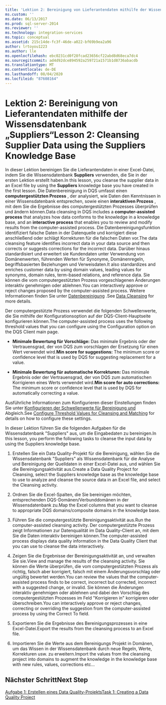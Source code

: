 ```yaml
---
title: 'Lektion 2: Bereinigung von Lieferantendaten mithilfe der Wissensdatenbank "Suppliers" | Microsoft-Dokumentation'
ms.custom: ''
ms.date: 06/13/2017
ms.prod: sql-server-2014
ms.reviewer: ''
ms.technology: integration-services
ms.topic: conceptual
ms.assetid: 215c14de-fc3f-46de-a022-bf69b9ea2a96
author: lrtoyou1223
ms.author: lle
ms.openlocfilehash: ebc0231cd0f28fcad23656cf22abd8d68eca7dc4
ms.sourcegitcommit: ad4d92dce894592a259721a1571b1d8736abacdb
ms.translationtype: MT
ms.contentlocale: de-DE
ms.lasthandoff: 08/04/2020
ms.locfileid: "87608164"
---
```

# <a name="lesson-2-cleansing-supplier-data-using-the-suppliers-knowledge-base"></a><span data-ttu-id="fd7be-102">Lektion 2: Bereinigung von Lieferantendaten mithilfe der Wissensdatenbank „Suppliers“</span><span class="sxs-lookup"><span data-stu-id="fd7be-102">Lesson 2: Cleansing Supplier Data using the Suppliers Knowledge Base</span></span>
  <span data-ttu-id="fd7be-103">In dieser Lektion bereinigen Sie die Lieferantendaten in einer Excel-Datei, indem Sie die Wissensdatenbank **Suppliers** verwenden, die Sie in der ersten Lektion erstellt haben.</span><span class="sxs-lookup"><span data-stu-id="fd7be-103">In this lesson, you cleanse the supplier data in an Excel file by using the **Suppliers** knowledge base you have created in the first lesson.</span></span> <span data-ttu-id="fd7be-104">Die Datenbereinigung in DQS umfasst einen **computergestützten Prozess** , der analysiert, wie Daten den Kenntnissen in einer Wissensdatenbank entsprechen, sowie einen **interaktiven Prozess** , mit dem Sie die Ergebnisse des computergestützten Prozesses überprüfen und ändern können.</span><span class="sxs-lookup"><span data-stu-id="fd7be-104">Data cleansing in DQS includes a **computer-assisted process** that analyzes how data conforms to the knowledge in a knowledge base, and an **interactive process** that enables you to review and modify results from the computer-assisted process.</span></span> <span data-ttu-id="fd7be-105">Die Datenbereinigungsfunktion identifiziert falsche Daten in der Datenquelle und korrigiert diese anschließend oder schlägt Korrekturen für die falschen Daten vor.</span><span class="sxs-lookup"><span data-stu-id="fd7be-105">The data cleansing feature identifies incorrect data in your data source and then corrects or suggests corrections for the incorrect data.</span></span> <span data-ttu-id="fd7be-106">Darüber hinaus standardisiert und erweitert sie Kundendaten unter Verwendung von Domänenwerten, führenden Werten für Synonyme, Domänenregeln, begriffsbasierten Beziehungen und Verweisdaten.</span><span class="sxs-lookup"><span data-stu-id="fd7be-106">It also standardizes and enriches customer data by using domain values, leading values for synonyms, domain rules, term-based relations, and reference data.</span></span> <span data-ttu-id="fd7be-107">Sie können die vom computergestützten Prozess vorgeschlagenen Änderungen interaktiv genehmigen oder ablehnen.</span><span class="sxs-lookup"><span data-stu-id="fd7be-107">You can interactively approve or reject changes proposed by the computer-assisted process.</span></span> <span data-ttu-id="fd7be-108">Weitere Informationen finden Sie unter [Datenbereinigung](https://msdn.microsoft.com/library/gg524800.aspx) .</span><span class="sxs-lookup"><span data-stu-id="fd7be-108">See [Data Cleansing](https://msdn.microsoft.com/library/gg524800.aspx) for more details.</span></span>  
  
 <span data-ttu-id="fd7be-109">Der computergestützte Prozess verwendet die folgenden Schwellenwerte, die Sie mithilfe der Konfigurationsoption auf der DQS-Client-Hauptseite konfigurieren können.</span><span class="sxs-lookup"><span data-stu-id="fd7be-109">The computer-assisted process uses the following threshold values that you can configure using the Configuration option on the DQS Client main page.</span></span>  
  
-   <span data-ttu-id="fd7be-110">**Minimale Bewertung für Vorschläge:** Das minimale Ergebnis oder der Vertrauensgrad, der von DQS zum vorschlagen der Ersetzung für einen Wert verwendet wird.</span><span class="sxs-lookup"><span data-stu-id="fd7be-110">**Min score for suggestions:** The minimum score or confidence level that is used by DQS for suggesting replacement for a value.</span></span>  
  
-   <span data-ttu-id="fd7be-111">**Minimale Bewertung für automatische Korrekturen:** Das minimale Ergebnis oder der Vertrauensgrad, der von DQS zum automatischen Korrigieren eines Werts verwendet wird.</span><span class="sxs-lookup"><span data-stu-id="fd7be-111">**Min score for auto corrections:** The minimum score or confidence level that is used by DQS for automatically correcting a value.</span></span>  
  
 <span data-ttu-id="fd7be-112">Ausführliche Informationen zum Konfigurieren dieser Einstellungen finden Sie unter [Konfigurieren der Schwellenwerte für Bereinigung und](https://msdn.microsoft.com/library/hh510415.aspx) Abgleich.</span><span class="sxs-lookup"><span data-stu-id="fd7be-112">See [Configure Threshold Values for Cleansing and Matching](https://msdn.microsoft.com/library/hh510415.aspx) for details on how to configure these settings.</span></span>  
  
 <span data-ttu-id="fd7be-113">In dieser Lektion führen Sie die folgenden Aufgaben für die Wissensdatenbank "Suppliers" aus, um die Eingabedaten zu bereinigen.</span><span class="sxs-lookup"><span data-stu-id="fd7be-113">In this lesson, you perform the following tasks to cleanse the input data by using the Suppliers knowledge base.</span></span>  
  
1.  <span data-ttu-id="fd7be-114">Erstellen Sie ein Data Quality-Projekt für die Bereinigung, wählen Sie die Wissensdatenbank "Suppliers" als Wissensdatenbank für die Analyse und Bereinigung der Quelldaten in einer Excel-Datei aus, und wählen Sie die Bereinigungsaktivität aus.</span><span class="sxs-lookup"><span data-stu-id="fd7be-114">Create a Data Quality Project for Cleansing, select the Suppliers knowledge base as the knowledge base to use to analyze and cleanse the source data in an Excel file, and select the Cleansing activity.</span></span>  
  
2.  <span data-ttu-id="fd7be-115">Ordnen Sie die Excel-Spalten, die Sie bereinigen möchten, entsprechenden DQS-Domänen/Verbunddomänen in der Wissensdatenbank zu.</span><span class="sxs-lookup"><span data-stu-id="fd7be-115">Map the Excel columns that you want to cleanse to appropriate DQS domains/composite domains in the knowledge base.</span></span>  
  
3.  <span data-ttu-id="fd7be-116">Führen Sie die computergestützte Bereinigungsaktivität aus.</span><span class="sxs-lookup"><span data-stu-id="fd7be-116">Run the computer-assisted cleansing activity.</span></span> <span data-ttu-id="fd7be-117">Der computergestützte Prozess zeigt Informationen zur Datenqualität im Data Quality-Client an, mit dem Sie die Daten interaktiv bereinigen können.</span><span class="sxs-lookup"><span data-stu-id="fd7be-117">The computer-assisted process displays data quality information in the Data Quality Client that you can use to cleanse the data interactively.</span></span>  
  
4.  <span data-ttu-id="fd7be-118">Zeigen Sie die Ergebnisse der Bereinigungsaktivität an, und verwalten Sie sie.</span><span class="sxs-lookup"><span data-stu-id="fd7be-118">View and manage the results of the cleansing activity.</span></span> <span data-ttu-id="fd7be-119">Sie können die Werte überprüfen, die vom computergestützten Prozess als richtig, falsch aber korrigiert, falsch mit einem Änderungsvorschlag oder ungültig bewertet werden.</span><span class="sxs-lookup"><span data-stu-id="fd7be-119">You can review the values that the computer-assisted process finds to be correct, incorrect but corrected, incorrect with a suggested change, or invalid.</span></span> <span data-ttu-id="fd7be-120">Sie können die Änderungen interaktiv genehmigen oder ablehnen und dabei den Vorschlag des computergestützten Prozesses im Feld "Korrigieren in" korrigieren oder überschreiben.</span><span class="sxs-lookup"><span data-stu-id="fd7be-120">You can interactively approve or reject changes, correcting or overriding the suggestion from the computer-assisted process by using the Correct To field.</span></span>  
  
5.  <span data-ttu-id="fd7be-121">Exportieren Sie die Ergebnisse des Bereinigungsprozesses in eine Excel-Datei.</span><span class="sxs-lookup"><span data-stu-id="fd7be-121">Export the results from the cleansing process to an Excel file.</span></span>  
  
6.  <span data-ttu-id="fd7be-122">Importieren Sie die Werte aus dem Bereinigungs Projekt in Domänen, um das Wissen in der Wissensdatenbank durch neue Regeln, Werte, Korrekturen usw. zu erweitern.</span><span class="sxs-lookup"><span data-stu-id="fd7be-122">Import the values from the cleansing project into domains to augment the knowledge in the knowledge base with new rules, values, corrections etc...</span></span>  
  
## <a name="next-step"></a><span data-ttu-id="fd7be-123">Nächster Schritt</span><span class="sxs-lookup"><span data-stu-id="fd7be-123">Next Step</span></span>  
 [<span data-ttu-id="fd7be-124">Aufgabe 1: Erstellen eines Data Quality-Projekts</span><span class="sxs-lookup"><span data-stu-id="fd7be-124">Task 1: Creating a Data Quality Project</span></span>](../../2014/tutorials/task-1-creating-a-data-quality-project.md)  
  
  
